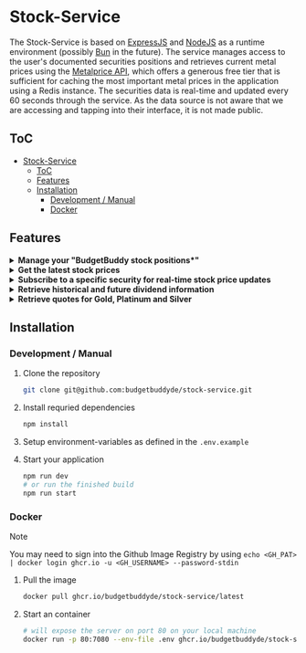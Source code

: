# Stock-Service

The Stock-Service is based on [ExpressJS](https://expressjs.com/de/) and [NodeJS](https://nodejs.org/en) as a runtime environment (possibly [Bun](https://bun.sh) in the future). The service manages access to the user's documented securities positions and retrieves current metal prices using the [Metalprice API](https://metalpriceapi.com/), which offers a generous free tier that is sufficient for caching the most important metal prices in the application using a Redis instance. The securities data is real-time and updated every 60 seconds through the service. As the data source is not aware that we are accessing and tapping into their interface, it is not made public.

## ToC

- [Stock-Service](#stock-service)
  - [ToC](#toc)
  - [Features](#features)
  - [Installation](#installation)
    - [Development / Manual](#development--manual)
    - [Docker](#docker)

## Features

<details>
<summary>
<strong>Manage your "BudgetBuddy stock positions*"</strong>
</summary>
<small>*In the form of a watchlist that allows you to track current price information for selected securities</small>
</details>

<details>
<summary>
<strong>Get the latest stock prices</strong>
</summary>
Retrieve the latest security prices
</details>

<details>
<summary>
<strong>Subscribe to a specific security for real-time stock price updates</strong>
</summary>
Stay updated with real-time price changes by subscribing to a websocket endpoint for a specific security.

**Subscribe to Security Price Updates**

> By emitting the `stock:subscribe` event to the socket, you will add securities (provided in the payload) to your personal live update subscriptions.

**Unsubscribe from Security Price Updates**

> By emitting the `stock:unsubscribe` event to the socket, you will unsubscribe from all live price updates.

**Receive Security Price Updates**

> By listening to the `stock:update:<CLIENT_ID>` event, you will receive updates for the securities you have subscribed to.

</details>

<details>
<summary>
<strong>Retrieve historical and future dividend information</strong>
</summary>
</details>

<details>
<summary>
<strong>Retrieve quotes for Gold, Platinum and Silver</strong>
</summary>
</details>

## Installation

### Development / Manual

1.  Clone the repository

    ```bash
    git clone git@github.com:budgetbuddyde/stock-service.git
    ```

2.  Install requried dependencies

    ```bash
    npm install
    ```

3.  Setup environment-variables as defined in the `.env.example`
4.  Start your application

    ```bash
    npm run dev
    # or run the finished build
    npm run start
    ```

### Docker

> [!NOTE]
> You may need to sign into the Github Image Registry by using `echo <GH_PAT> | docker login ghcr.io -u <GH_USERNAME> --password-stdin`

1.  Pull the image

    ```bash
    docker pull ghcr.io/budgetbuddyde/stock-service/latest
    ```

2.  Start an container
    ```bash
    # will expose the server on port 80 on your local machine
    docker run -p 80:7080 --env-file .env ghcr.io/budgetbuddyde/stock-service
    ```
